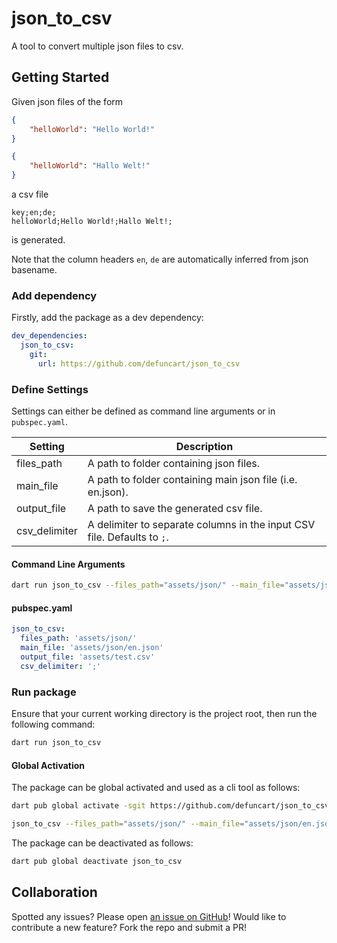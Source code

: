 # json_to_csv

A tool to convert multiple json files to csv.

## Getting Started

Given json files of the form

```json
{
    "helloWorld": "Hello World!"
}
```

```json
{
    "helloWorld": "Hallo Welt!"
}
```

a csv file 

```csv
key;en;de;
helloWorld;Hello World!;Hallo Welt!;
```

is generated.

Note that the column headers `en`, `de` are automatically inferred from json basename.

### Add dependency

Firstly, add the package as a dev dependency:

```yaml   
dev_dependencies: 
  json_to_csv:
    git:
      url: https://github.com/defuncart/json_to_csv
```

### Define Settings

Settings can either be defined as command line arguments or in `pubspec.yaml`.

| Setting            | Description                                                                 |
| ------------------ | ----------------------------------------------------------------------------|
| files_path         | A path to folder containing json files.                                     |
| main_file          | A path to folder containing main json file (i.e. en.json).                  |
| output_file        | A path to save the generated csv file.                                      |
| csv_delimiter      | A delimiter to separate columns in the input CSV file. Defaults to `;`.     |

#### Command Line Arguments

```sh
dart run json_to_csv --files_path="assets/json/" --main_file="assets/json/en.json" --output_file="assets/test.csv" --csv_delimiter=";"
```

#### pubspec.yaml

```yaml
json_to_csv:
  files_path: 'assets/json/'
  main_file: 'assets/json/en.json'
  output_file: 'assets/test.csv'
  csv_delimiter: ';'
```

### Run package

Ensure that your current working directory is the project root, then run the following command:

```sh
dart run json_to_csv
```

#### Global Activation

The package can be global activated and used as a cli tool as follows:

```sh
dart pub global activate -sgit https://github.com/defuncart/json_to_csv

json_to_csv --files_path="assets/json/" --main_file="assets/json/en.json" --output_file="assets/test.csv" --csv_delimiter=";"
```

The package can be deactivated as follows:

```sh
dart pub global deactivate json_to_csv
```

## Collaboration

Spotted any issues? Please open [an issue on GitHub](https://github.com/defuncart/json_to_csv/issues)! Would like to contribute a new feature? Fork the repo and submit a PR!
